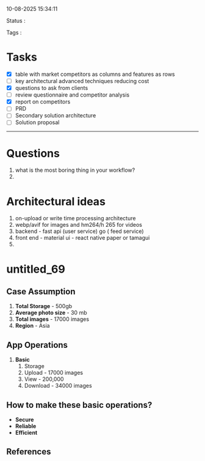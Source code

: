 10-08-2025 15:34:11

Status :

Tags :

# Tasks

- [x] table with market competitors as columns and features as rows
- [ ] key architectural advanced techniques reducing cost
- [x] questions to ask from clients
- [ ] review questionnaire and competitor analysis
- [x] report on competitors 
- [ ] PRD
- [ ] Secondary solution architecture
- [ ] Solution proposal 
****
# Questions 
1. what is the most boring thing in your workflow? 
2. 
 
# Architectural ideas
1. on-upload or write time processing architecture 
2. webp/avif for images and hm264/h 265 for videos 
3. backend - fast api (user service) go ( feed service)
4. front end - material ui - react native paper or tamagui
5. 
# untitled_69

## Case Assumption
1. **Total Storage** - 500gb
2. **Average photo size** - 30 mb
3. **Total images** - 17000 images
4. **Region** - Asia
## App Operations
1. **Basic**
	1. Storage 
	2. Upload - 17000 images
	3. View - 200,000 
	4. Download - 34000 images
## How to make these basic operations?
- **Secure**
- **Reliable**
- **Efficient** 

## References


